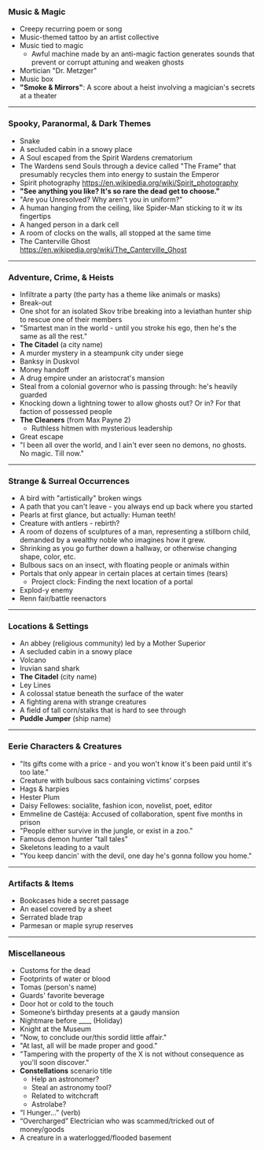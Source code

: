 ### **Music & Magic**
- Creepy recurring poem or song
- Music-themed tattoo by an artist collective
- Music tied to magic
  - Awful machine made by an anti-magic faction generates sounds that prevent or corrupt attuning and weaken ghosts
- Mortician "Dr. Metzger"
- Music box
- **"Smoke & Mirrors"**: A score about a heist involving a magician's secrets at a theater

---

### **Spooky, Paranormal, & Dark Themes**
- Snake
- A secluded cabin in a snowy place
- A Soul escaped from the Spirit Wardens crematorium
- The Wardens send Souls through a device called "The Frame" that presumably recycles them into energy to sustain the Emperor
- Spirit photography https://en.wikipedia.org/wiki/Spirit_photography
- **"See anything you like? It's so rare the dead get to choose."**
- "Are you Unresolved? Why aren't you in uniform?"
- A human hanging from the ceiling, like Spider-Man sticking to it w its fingertips 
- A hanged person in a dark cell
- A room of clocks on the walls, all stopped at the same time
- The Canterville Ghost https://en.wikipedia.org/wiki/The_Canterville_Ghost

---

### **Adventure, Crime, & Heists**
- Infiltrate a party (the party has a theme like animals or masks)
- Break-out
- One shot for an isolated Skov tribe breaking into a leviathan hunter ship to rescue one of their members
- "Smartest man in the world - until you stroke his ego, then he's the same as all the rest."
- **The Citadel** (a city name)
- A murder mystery in a steampunk city under siege
- Banksy in Duskvol
- Money handoff
- A drug empire under an aristocrat's mansion
- Steal from a colonial governor who is passing through: he's heavily guarded
- Knocking down a lightning tower to allow ghosts out? Or in? For that faction of possessed people
- **The Cleaners** (from Max Payne 2)
  - Ruthless hitmen with mysterious leadership
- Great escape
- "I been all over the world, and I ain't ever seen no demons, no ghosts. No magic. Till now."

---

### **Strange & Surreal Occurrences**
- A bird with "artistically" broken wings
- A path that you can't leave - you always end up back where you started
- Pearls at first glance, but actually: Human teeth!
- Creature with antlers - rebirth?
- A room of dozens of sculptures of a man, representing a stillborn child, demanded by a wealthy noble who imagines how it grew.
- Shrinking as you go further down a hallway, or otherwise changing shape, color, etc.
- Bulbous sacs on an insect, with floating people or animals within
- Portals that only appear in certain places at certain times (tears)
  - Project clock: Finding the next location of a portal
- Explod-y enemy
- Renn fair/battle reenactors

---

### **Locations & Settings**
- An abbey (religious community) led by a Mother Superior
- A secluded cabin in a snowy place
- Volcano
- Iruvian sand shark
- **The Citadel** (city name)
- Ley Lines
- A colossal statue beneath the surface of the water
- A fighting arena with strange creatures
- A field of tall corn/stalks that is hard to see through
- **Puddle Jumper** (ship name)

---

### **Eerie Characters & Creatures**
- "Its gifts come with a price - and you won't know it's been paid until it's too late."
- Creature with bulbous sacs containing victims' corpses
- Hags & harpies
- Hester Plum
- Daisy Fellowes: socialite, fashion icon, novelist, poet, editor
- Emmeline de Castéja: Accused of collaboration, spent five months in prison
- "People either survive in the jungle, or exist in a zoo."
- Famous demon hunter "tall tales"
- Skeletons leading to a vault
- "You keep dancin' with the devil, one day he's gonna follow you home."

---

### **Artifacts & Items**
- Bookcases hide a secret passage
- An easel covered by a sheet
- Serrated blade trap
- Parmesan or maple syrup reserves

---

### **Miscellaneous**
- Customs for the dead
- Footprints of water or blood
- Tomas (person's name)
- Guards' favorite beverage
- Door hot or cold to the touch
- Someone’s birthday presents at a gaudy mansion
- Nightmare before ____ (Holiday)
- Knight at the Museum
- "Now, to conclude our/this sordid little affair."
- "At last, all will be made proper and good."
- "Tampering with the property of the X is not without consequence as you'll soon discover."
- **Constellations** scenario title
  - Help an astronomer?
  - Steal an astronomy tool?
  - Related to witchcraft
  - Astrolabe?
- “I Hunger…” (verb)
- “Overcharged” Electrician who was scammed/tricked out of money/goods
- A creature in a waterlogged/flooded basement